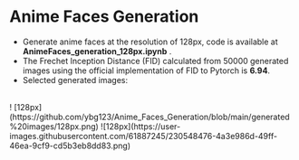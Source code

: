 # Anime Faces Generation
* Generate anime faces at the resolution of 128px, code is available at **AnimeFaces_generation_128px.ipynb** . <br>
* The Frechet Inception Distance (FID) calculated from 50000 generated images using the official implementation of FID to Pytorch is **6.94**. <br>
* Selected generated images: <br>
<br>
! [128px](https://github.com/ybg123/Anime_Faces_Generation/blob/main/generated%20images/128px.png)
![128px](https://user-images.githubusercontent.com/61887245/230548476-4a3e986d-49ff-46ea-9cf9-cd5b3eb8dd83.png)
